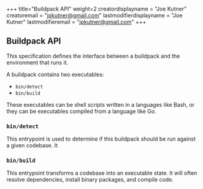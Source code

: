 +++
title="Buildpack API"
weight=2
creatordisplayname = "Joe Kutner"
creatoremail = "jpkutner@gmail.com"
lastmodifierdisplayname = "Joe Kutner"
lastmodifieremail = "jpkutner@gmail.com"
+++

## Buildpack API

This specification defines the interface between a buildpack and the environment that runs it.

A buildpack contains two executables:

* `bin/detect`
* `bin/build`

These executables can be shell scripts written in a languages like Bash, or they
can be executables compiled from a language like Go.

### `bin/detect`

This entrypoint is used to determine if this buildpack should be
run against a given codebase. It

### `bin/build`

This entrypoint transforms a codebase into an executable state. It will often
resolve dependencies, install binary packages, and compile code.
